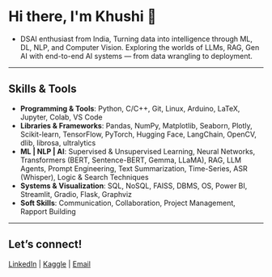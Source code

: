 # Hi there, I'm Khushi 👋  
- DSAI enthusiast from India, Turning data into intelligence through ML, DL, NLP, and Computer Vision. Exploring the worlds of LLMs, RAG, Gen AI with end-to-end AI systems — from data wrangling to deployment.
---

## Skills & Tools

- **Programming & Tools**: Python, C/C++, Git, Linux, Arduino, LaTeX, Jupyter, Colab, VS Code
- **Libraries & Frameworks**: Pandas, NumPy, Matplotlib, Seaborn, Plotly, Scikit-learn, TensorFlow, PyTorch, Hugging Face, LangChain, OpenCV, dlib, librosa, ultralytics
- **ML | NLP | AI**: Supervised & Unsupervised Learning, Neural Networks, Transformers (BERT, Sentence-BERT, Gemma, LLaMA), RAG, LLM Agents, Prompt Engineering, Text Summarization, Time-Series, ASR (Whisper), Logic & Search Techniques
- **Systems & Visualization**: SQL, NoSQL, FAISS, DBMS, OS, Power BI, Streamlit, Gradio, Flask, Graphviz
- **Soft Skills**: Communication, Collaboration, Project Management, Rapport Building
---

## Let’s connect! 
[LinkedIn](https://www.linkedin.com/in/khushi-sharma-4a42842a0?utm_source=share_via&utm_content=profile&utm_medium=member_android) | [Kaggle](@khushi2106) | [Email](khushisa@iitbhilai.ac.in)  

